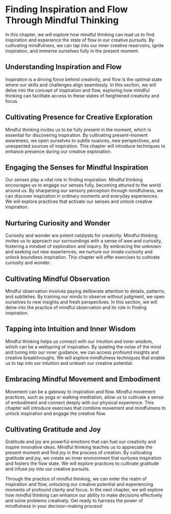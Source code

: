 Finding Inspiration and Flow Through Mindful Thinking
================================================================

In this chapter, we will explore how mindful thinking can lead us to find inspiration and experience the state of flow in our creative pursuits. By cultivating mindfulness, we can tap into our inner creative reservoirs, ignite inspiration, and immerse ourselves fully in the present moment.

Understanding Inspiration and Flow
----------------------------------

Inspiration is a driving force behind creativity, and flow is the optimal state where our skills and challenges align seamlessly. In this section, we will delve into the concept of inspiration and flow, exploring how mindful thinking can facilitate access to these states of heightened creativity and focus.

Cultivating Presence for Creative Exploration
---------------------------------------------

Mindful thinking invites us to be fully present in the moment, which is essential for discovering inspiration. By cultivating present-moment awareness, we open ourselves to subtle nuances, new perspectives, and unexpected sources of inspiration. This chapter will introduce techniques to enhance presence during our creative exploration.

Engaging the Senses for Mindful Inspiration
-------------------------------------------

Our senses play a vital role in finding inspiration. Mindful thinking encourages us to engage our senses fully, becoming attuned to the world around us. By sharpening our sensory perception through mindfulness, we can discover inspiration in ordinary moments and everyday experiences. We will explore practices that activate our senses and unlock creative inspiration.

Nurturing Curiosity and Wonder
------------------------------

Curiosity and wonder are potent catalysts for creativity. Mindful thinking invites us to approach our surroundings with a sense of awe and curiosity, fostering a mindset of exploration and inquiry. By embracing the unknown and seeking out new experiences, we nurture our innate curiosity and unlock boundless inspiration. This chapter will offer exercises to cultivate curiosity and wonder.

Cultivating Mindful Observation
-------------------------------

Mindful observation involves paying deliberate attention to details, patterns, and subtleties. By training our minds to observe without judgment, we open ourselves to new insights and fresh perspectives. In this section, we will delve into the practice of mindful observation and its role in finding inspiration.

Tapping into Intuition and Inner Wisdom
---------------------------------------

Mindful thinking helps us connect with our intuition and inner wisdom, which can be a wellspring of inspiration. By quieting the noise of the mind and tuning into our inner guidance, we can access profound insights and creative breakthroughs. We will explore mindfulness techniques that enable us to tap into our intuition and unleash our creative potential.

Embracing Mindful Movement and Embodiment
-----------------------------------------

Movement can be a gateway to inspiration and flow. Mindful movement practices, such as yoga or walking meditation, allow us to cultivate a sense of embodiment and connect deeply with our physical experience. This chapter will introduce exercises that combine movement and mindfulness to unlock inspiration and engage the creative flow.

Cultivating Gratitude and Joy
-----------------------------

Gratitude and joy are powerful emotions that can fuel our creativity and inspire innovative ideas. Mindful thinking teaches us to appreciate the present moment and find joy in the process of creation. By cultivating gratitude and joy, we create an inner environment that nurtures inspiration and fosters the flow state. We will explore practices to cultivate gratitude and infuse joy into our creative pursuits.

Through the practice of mindful thinking, we can enter the realm of inspiration and flow, unlocking our creative potential and experiencing moments of profound clarity and focus. In the next chapter, we will explore how mindful thinking can enhance our ability to make decisions effectively and solve problems creatively. Get ready to harness the power of mindfulness in your decision-making process!
